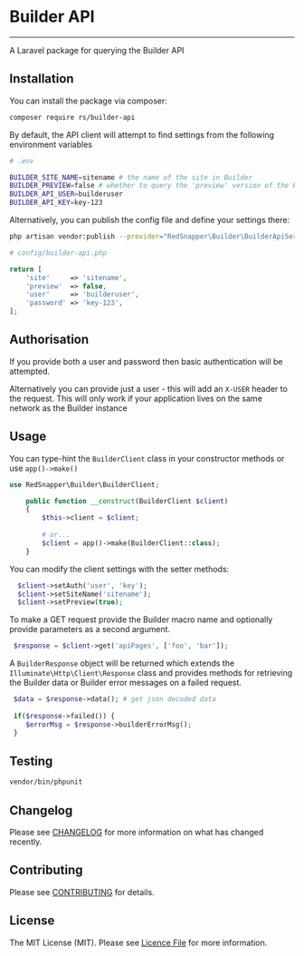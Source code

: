 # Builder API

---
A Laravel package for querying the Builder API

## Installation

You can install the package via composer:

```bash
composer require rs/builder-api
```

By default, the API client will attempt to find settings from the following environment variables

```bash
# .env

BUILDER_SITE_NAME=sitename # the name of the site in Builder
BUILDER_PREVIEW=false # whether to query the 'preview' version of the Builder site or not
BUILDER_API_USER=builderuser 
BUILDER_API_KEY=key-123
```

Alternatively, you can publish the config file and define your settings there:

```bash
php artisan vendor:publish --provider="RedSnapper\Builder\BuilderApiServiceProvider" --tag="config"
```

``` php
# config/builder-api.php

return [
    'site'     => 'sitename',
    'preview'  => false,
    'user'     => 'builderuser',
    'password' => 'key-123',
];
```


## Authorisation
If you provide both a user and password then basic authentication will be attempted.

Alternatively you can provide just a user - this will add an `X-USER` header to the request. This will only work if your application lives on the same network as the Builder instance

## Usage

You can type-hint the `BuilderClient` class in your constructor methods or use `app()->make()`

```php
use RedSnapper\Builder\BuilderClient;

    public function __construct(BuilderClient $client)
    {
        $this->client = $client;
        
        # or...
        $client = app()->make(BuilderClient::class);
    }
```
You can modify the client settings with the setter methods:
```php
  $client->setAuth('user', 'key');
  $client->setSiteName('sitename');
  $client->setPreview(true);
```

To make a GET request provide the Builder macro name and optionally provide parameters as a second argument.

```php
 $response = $client->get('apiPages', ['foo', 'bar']);
```

A `BuilderResponse` object will be returned which extends the `Illuminate\Http\Client\Response` class and provides methods for retrieving the Builder data or Builder error messages on a failed request.
```php
 $data = $response->data(); # get json decoded data
 
 if($response->failed()) {
    $errorMsg = $response->builderErrorMsg();
 }
```

## Testing

```bash
vendor/bin/phpunit
```

## Changelog

Please see [CHANGELOG](CHANGELOG.MD) for more information on what has changed recently.

## Contributing

Please see [CONTRIBUTING](.github/CONTRIBUTING.MD) for details.

## License

The MIT License (MIT). Please see [Licence File](LICENCE.MD) for more information.
